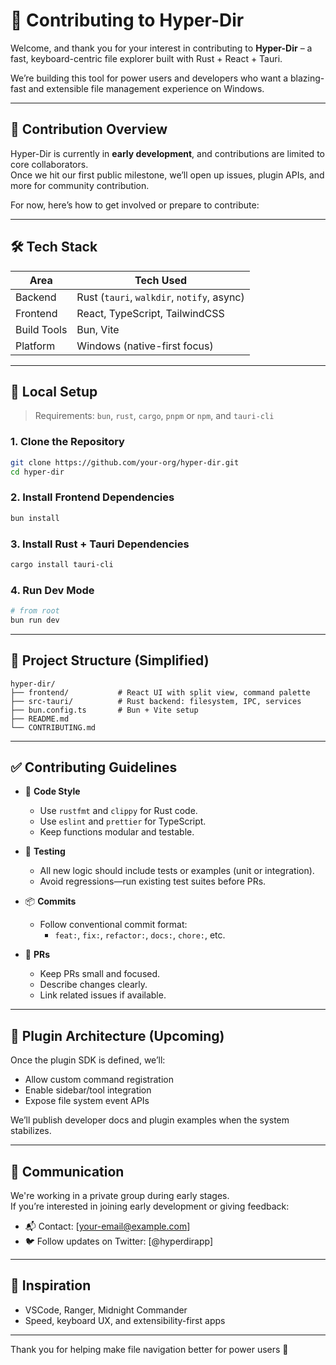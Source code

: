 # 🤝 Contributing to Hyper-Dir

Welcome, and thank you for your interest in contributing to **Hyper-Dir** – a fast, keyboard-centric file explorer built with Rust + React + Tauri.

We’re building this tool for power users and developers who want a blazing-fast and extensible file management experience on Windows.

---

## 🧭 Contribution Overview

Hyper-Dir is currently in **early development**, and contributions are limited to core collaborators.  
Once we hit our first public milestone, we’ll open up issues, plugin APIs, and more for community contribution.

For now, here’s how to get involved or prepare to contribute:

---

## 🛠️ Tech Stack

| Area        | Tech Used                                  |
| ----------- | ------------------------------------------ |
| Backend     | Rust (`tauri`, `walkdir`, `notify`, async) |
| Frontend    | React, TypeScript, TailwindCSS             |
| Build Tools | Bun, Vite                                  |
| Platform    | Windows (native-first focus)               |

---

## 🔧 Local Setup

> Requirements: `bun`, `rust`, `cargo`, `pnpm` or `npm`, and `tauri-cli`

### 1. Clone the Repository

```bash
git clone https://github.com/your-org/hyper-dir.git
cd hyper-dir
```

### 2. Install Frontend Dependencies

```bash
bun install
```

### 3. Install Rust + Tauri Dependencies

```bash
cargo install tauri-cli
```

### 4. Run Dev Mode

```bash
# from root
bun run dev
```

---

## 📁 Project Structure (Simplified)

```
hyper-dir/
├── frontend/           # React UI with split view, command palette
├── src-tauri/          # Rust backend: filesystem, IPC, services
├── bun.config.ts       # Bun + Vite setup
├── README.md
└── CONTRIBUTING.md
```

---

## ✅ Contributing Guidelines

- 🧹 **Code Style**

  - Use `rustfmt` and `clippy` for Rust code.
  - Use `eslint` and `prettier` for TypeScript.
  - Keep functions modular and testable.

- 🧪 **Testing**

  - All new logic should include tests or examples (unit or integration).
  - Avoid regressions—run existing test suites before PRs.

- 📦 **Commits**

  - Follow conventional commit format:
    - `feat:`, `fix:`, `refactor:`, `docs:`, `chore:`, etc.

- 📄 **PRs**
  - Keep PRs small and focused.
  - Describe changes clearly.
  - Link related issues if available.

---

## 🧩 Plugin Architecture (Upcoming)

Once the plugin SDK is defined, we’ll:

- Allow custom command registration
- Enable sidebar/tool integration
- Expose file system event APIs

We’ll publish developer docs and plugin examples when the system stabilizes.

---

## 💬 Communication

We're working in a private group during early stages.  
If you’re interested in joining early development or giving feedback:

- 📬 Contact: [your-email@example.com]
- 🐦 Follow updates on Twitter: [@hyperdirapp]

---

## 🧠 Inspiration

- VSCode, Ranger, Midnight Commander
- Speed, keyboard UX, and extensibility-first apps

---

Thank you for helping make file navigation better for power users 🙌
